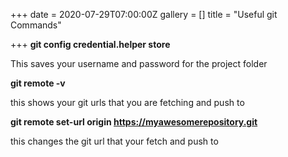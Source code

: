 +++
date = 2020-07-29T07:00:00Z
gallery = []
title = "Useful git Commands"

+++
**git config credential.helper store**

This saves your username and password for the project folder

**git remote -v**

this shows your git urls that you are fetching and push to  

**git remote set-url origin https://myawesomerepository.git**

this changes the git url that your fetch and push to